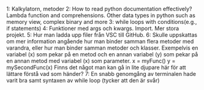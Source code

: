 1: Kalkylatorn, metoder
2: How to read python documentation effectively? Lambda function and comprehensions. Other data types in python such as memory view, complex binary and more
3: while loops with conditions(e.g., if statements)
4: Funktioner med args och kwargs. Import. Mer stora projekt.
5: Hur man ladda upp filer från VSC till GitHub.
6: Skulle uppskattas om mer information angående hur man binder samman flera metoder med varandra, eller hur man binder samman metoder och klasser. Exempelvis en variabel (x) som pekar på en metod och en annan variabel (y) som pekar på en annan metod med variabel (x) som parameter. x = myFunc() y = mySecondFunc(x) Finns det något man kan gå in lite djupare här för att lättare förstå vad som händer?
7: En snabb genomgång av terminalen hade varit bra samt syntaxen av while loop (tycker att den är svår)
